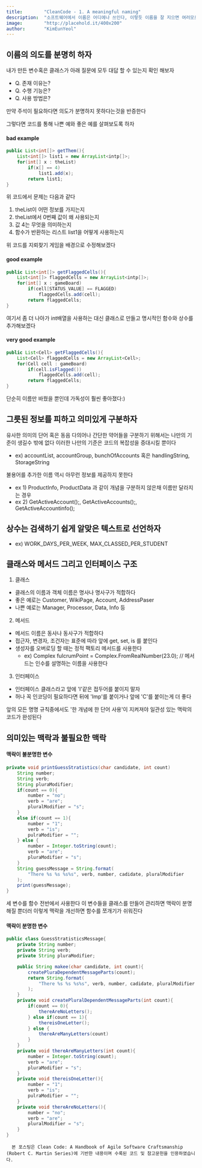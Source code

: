 ```yaml
---
title:        "CleanCode - 1. A meaningful naming"
description:  "소프트웨어에서 이름은 어디에나 쓰인다, 이렇듯 이름을 잘 지으면 여러모로 편하다. 이번 포스팅에서는 이름을 잘 짓는 간단한 규칙을 몇 가지 소개하고자 한다"
image:        "http://placehold.it/400x200"
author:       "KimEunYeol"
---
```


이름의 의도를 분명히 하자
-----------

내가 만든 변수혹은 클래스가 아래 질문에 모두 대답 할 수 있는지 확인 해보자
* Q. 존재 이유는?
* Q. 수행 기능은?
* Q. 사용 방법은?

만약 주석이 필요하다면 의도가 분명하지 못하다는것을 반증한다

그렇다면 코드를 통해 나쁜 예와 좋은 예를 살펴보도록 하자

#### bad example

~~~java
public List<int[]> getThem(){
	List<int[]> list1 = new ArrayList<intp[]>;
    for(int[] x : theList)
    	if(x[] == 4)
        	list1.add(x);
        return list1;
}
~~~

위 코드에서 문제는 다음과 같다
1. theList이 어떤 정보를 가지는지 
2. theList에서 0번째 값이 왜 사용되는지
3. 값 4는 무엇을 의미하는지
4. 함수가 반환하는 리스트 list1을 어떻게 사용하는지

위 코드를 지뢰찾기 게임을 배경으로 수정해보겠다
#### good example
~~~java
public List<int[]> getFlaggedCells(){
	List<int[]> flaggedCells = new ArrayList<intp[]>;
    for(int[] x : gameBoard)
    	if(cell[STATUS_VALUE] == FLAGGED)
        	flaggedCells.add(cell);
        return flaggedCells;
}
~~~

여기서 좀 더 나아가 int배열을 사용하는 대신 클래스로 만들고 명시적인 함수와 상수를 추가해보겠다
#### very good example
~~~java
public List<Cell> getFlaggedCells(){
	List<Cell> flaggedCells = new ArrayList<Cell>;
    for(Cell cell : gameBoard)
    	if(cell.isFlagged())
        	flaggedCells.add(cell);
        return flaggedCells;
}
~~~
단순히 이름만 바꿨을 뿐인데 가독성이 훨씬 좋아졌다:)


그릇된 정보를 피하고 의미있게 구분하자
-------------------
유사한 의미의 단어 혹은 동음 다의어나 간단한 약어들을 구분하기 위해서는 나만의 기준이 생길수 밖에 없다 이러한 나만의 기준은 코드의 복잡성을 증대시킬 뿐이다
 * ex) accountList, accountGroup, bunchOfAccounts 혹은 handlingString, StorageString

불용어를 추가한 이름 역시 아무런 정보를 제공하지 못한다
  * ex 1) ProductInfo, ProductData 과 같이 개념을 구분하지 않은채 이름만 달라지는 경우
  * ex 2) GetActiveAccount();, GetActiveAccounts();, GetActiveAccountinfo();

상수는 검색하기 쉽게 알맞은 텍스트로 선언하자
-------------------
 * ex) WORK_DAYS_PER_WEEK, MAX_CLASSED_PER_STUDENT

클래스와 메서드 그리고 인터페이스 구조
-------------------
1. 클래스
  * 클래스의 이름과 객체 이름은 명사나 명사구가 적합하다
  * 좋은 예로는 Customer, WikiPage, Account, AddressPaser
  * 나쁜 예로는 Manager, Processor, Data, Info 등

2. 메서드
  * 메서드 이름은 동사나 동사구가 적합하다
  * 접근자, 변경자, 조건자는 표준에 따라 앞에 get, set, is 를 붙인다
  * 생성자를 오버로딩 할 때는 정적 팩토리 메서드를 사용한다
    * ex) Complex fulcrumPoint = Complex.FromRealNumber(23.0); // 메서드는 인수를 설명하는 이름을 사용한다

3. 인터페이스
  * 인터페이스 클래스라고 앞에 'I'같은 접두어를 붙이지 말자
  * 허나 꼭 인코딩이 필요하다면 뒤에 'Imp'를 붙이거나 앞에 'C'를 붙이는게 더 좋다

앞의 모든 명명 규칙중에서도 '한 개념에 한 단어 사용'이 지켜져야 일관성 있는 맥락의 코드가 완성된다

의미있는 맥락과 불필요한 맥락
-------------------
#### 맥락이 불분명한 변수
~~~java
private void printGuessStratistics(char candidate, int count)
	String number;
    String verb;
    String pluraModifier;
    if(count == 0){
    	number = "no";
        verb = "are";
        pluralModifier = "s";
    }
    else if(count == 1){
    	number = "1";
        verb = "is";
        pulraModifier = "";
    } else {
    	number = Integer.toString(count);
        verb = "are";
        pluraModifier = "s";
    }
    String guessMessage = String.format(
    	"There %s %s %s%s", verb, number, cadidate, pluralModifier
	);
	print(guessMessage);
}
~~~

세 변수를 함수 전반에서 사용한다 이 변수들을 클래스를 만들어 관리하면 맥락이 분명해질 뿐더러 이렇게 맥락을 개선하면 함수를 쪼개기가 쉬워진다

#### 맥락이 분명한 변수
~~~java
public class GuessStratisticsMessage{
	private String number;
    private String verb;
    private String pluraModifier;

    public String makee(char candidate, int count){
    	createPluraDependentMessageParts(count);
        return String.format(
        	"There %s %s %s%s", verb, number, cadidate, pluralModifier
        );
    }
    private void createPluralDependentMessageParts(int count){
    	if(count == 0){
        	thereAreNoLetters();
        } else if(count == 1){
        	thereisOneLetter();
        } else {
        	thereAreManyLetters(count)
        }
    }
    private void thereAreManyLetters(int count){
    	number = Integer.toString(count);
        verb = "are";
        pluraModifier = "s";
    }
    private void thereisOneLetter(){
        number = "1";
        verb = "is";
        pulraModifier = "";
    }
    private void thereAreNoLetters(){
		number = "no";
        verb = "are";
        pluralModifier = "s";
    }
}
~~~


      본 포스팅은 Clean Code: A Handbook of Agile Software Craftsmanship (Robert C. Martin Series)에 기반한 내용이며 수록된 코드 및 참고문헌을 인용하였습니다.

